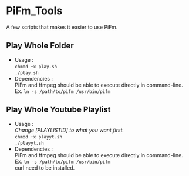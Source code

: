 # PiFm_Tools
A few scripts that makes it easier to use PiFm.
## Play Whole Folder
* Usage : <br>
`chmod +x play.sh` <br>
`./play.sh`
* Dependencies : <br> 
PiFm and ffmpeg should be able to execute directly in command-line. <br>
Ex. `ln -s /path/to/pifm /usr/bin/pifm` <br>

## Play Whole Youtube Playlist
* Usage : <br>
*Change [PLAYLISTID] to what you want first.* <br>
`chmod +x playyt.sh` <br>
`./playyt.sh`
* Dependencies : <br> 
PiFm and ffmpeg should be able to execute directly in command-line. <br>
Ex. `ln -s /path/to/pifm /usr/bin/pifm` <br>
curl need to be installed.  <br>

